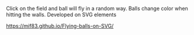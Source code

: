 Click on the field and ball will fly in a random way. Balls change color when hitting the walls. Developed on SVG elements

https://mif83.github.io/Flying-balls-on-SVG/